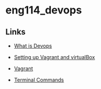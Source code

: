 # eng114_devops


## Links

- [What is Devops](./notes/devops.md)

- [Setting up Vagrant and virtualBox](./notes/setup.md)

- [Vagrant](./notes/vagrant.md)

- [Terminal Commands](./notes/terminal.md)
